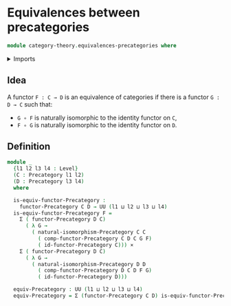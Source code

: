 # Equivalences between precategories

```agda
module category-theory.equivalences-precategories where
```

<details><summary>Imports</summary>

```agda
open import category-theory.functors-precategories
open import category-theory.natural-isomorphisms-precategories
open import category-theory.precategories

open import foundation.cartesian-product-types
open import foundation.dependent-pair-types
open import foundation.universe-levels
```

</details>

## Idea

A functor `F : C → D` is an equivalence of categories if there is a functor
`G : D → C` such that:

- `G ∘ F` is naturally isomorphic to the identity functor on `C`,
- `F ∘ G` is naturally isomorphic to the identity functor on `D`.

## Definition

```agda
module _
  {l1 l2 l3 l4 : Level}
  (C : Precategory l1 l2)
  (D : Precategory l3 l4)
  where

  is-equiv-functor-Precategory :
    functor-Precategory C D → UU (l1 ⊔ l2 ⊔ l3 ⊔ l4)
  is-equiv-functor-Precategory F =
    Σ ( functor-Precategory D C)
      ( λ G →
        ( natural-isomorphism-Precategory C C
          ( comp-functor-Precategory C D C G F)
          ( id-functor-Precategory C))) ×
    Σ ( functor-Precategory D C)
      ( λ G →
        ( natural-isomorphism-Precategory D D
          ( comp-functor-Precategory D C D F G)
          ( id-functor-Precategory D)))

  equiv-Precategory : UU (l1 ⊔ l2 ⊔ l3 ⊔ l4)
  equiv-Precategory = Σ (functor-Precategory C D) is-equiv-functor-Precategory
```
